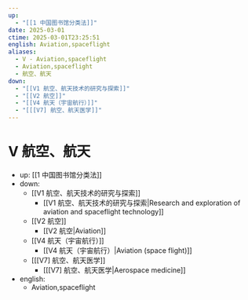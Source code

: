 ```yaml
---
up:
  - "[[1 中国图书馆分类法]]"
date: 2025-03-01
ctime: 2025-03-01T23:25:51
english: Aviation,spaceflight
aliases:
  - V - Aviation,spaceflight
  - Aviation,spaceflight
  - 航空、航天
down:
  - "[[V1 航空、航天技术的研究与探索]]"
  - "[[V2 航空]]"
  - "[[V4 航天（宇宙航行）]]"
  - "[[[V7] 航空、航天医学]]"
---
```


# V 航空、航天

- up: [[1 中国图书馆分类法]]
- down:
	- [[V1 航空、航天技术的研究与探索]]
		- [[V1 航空、航天技术的研究与探索|Research and exploration of aviation and spaceflight technology]]
	- [[V2 航空]]
		- [[V2 航空|Aviation]]
	- [[V4 航天（宇宙航行）]]
		- [[V4 航天（宇宙航行）|Aviation (space flight)]]
	- [[[V7] 航空、航天医学]]
		- [[[V7] 航空、航天医学|Aerospace medicine]]
- english:
	- Aviation,spaceflight
